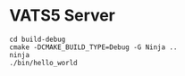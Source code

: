 # VATS5 Server

```shell
cd build-debug
cmake -DCMAKE_BUILD_TYPE=Debug -G Ninja ..
ninja
./bin/hello_world
```
